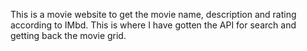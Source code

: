 This is a movie website to get the movie name, description and rating according to IMbd. This is where I have gotten the API for search and getting back the movie grid. 


